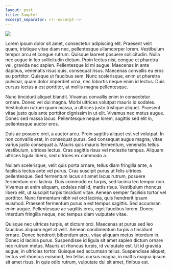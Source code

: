 ```yaml
---
layout: post
title: Sample!
excerpt_separator: <!--excerpt-->
---
```

![](https://unsplash.com/photos/W4o1oWx0k0g/download?force=true#inline)

Lorem ipsum dolor sit amet, consectetur adipiscing elit. Praesent velit quam, tristique vitae diam nec, pellentesque ullamcorper lorem. Vestibulum tempor arcu et congue rutrum. Quisque laoreet posuere sollicitudin. Nulla nec augue in leo sollicitudin dictum. Proin lectus nisi, congue et pharetra vel, gravida nec sapien. Pellentesque id mi augue. Maecenas in ante dapibus, venenatis risus quis, consequat risus. Maecenas convallis eu eros eu porttitor. Quisque ut faucibus sem. Nunc scelerisque, enim ut pharetra pulvinar, quam dolor imperdiet urna, nec lobortis neque enim id lectus. Duis cursus lectus a est porttitor, at mollis magna pellentesque.
<!--excerpt-->

Nunc tincidunt aliquet blandit. Vivamus convallis enim in consectetur ornare. Donec vel dui magna. Morbi ultrices volutpat mauris id sodales. Vestibulum rutrum quam massa, a ultrices justo tristique aliquet. Praesent vitae justo quis ante porttitor dignissim in ut elit. Vivamus nec metus augue. Donec sed massa lacus. Pellentesque neque lorem, sagittis sed elit in, pellentesque auctor eros.

Duis ac posuere orci, a auctor arcu. Proin sagittis aliquet est vel volutpat. In non convallis erat, in consequat purus. Sed consequat augue magna, vitae varius justo consequat a. Mauris quis mauris fermentum, venenatis tellus vestibulum, ultrices lectus. Cras sagittis risus vel molestie tempus. Aliquam ultrices ligula libero, sed ultrices ex commodo a.

Nullam scelerisque, velit quis porta ornare, tellus diam fringilla ante, a facilisis lectus ante vel purus. Cras suscipit purus ut felis ultrices pellentesque. Sed fermentum lacus sit amet lacus rutrum, posuere fermentum orci lacinia. Duis commodo ex turpis, sed lacinia leo tempor non. Vivamus at enim aliquam, sodales nisl id, mattis risus. Vestibulum rhoncus libero elit, ut suscipit turpis tincidunt vitae. Aenean semper facilisis tortor vel porttitor. Nunc fermentum nibh vel orci lacinia, quis hendrerit ipsum euismod. Praesent fermentum purus a est tempus sagittis. Sed accumsan enim augue. Pellentesque ac sagittis eros, eget faucibus lorem. Donec interdum fringilla neque, nec tempus diam vulputate vitae.

Quisque nec ultrices turpis, et dictum orci. Maecenas at purus sed leo faucibus aliquam eget at velit. Aenean condimentum turpis a tincidunt ornare. Donec hendrerit bibendum arcu, vitae aliquam metus interdum in. Donec id lacinia purus. Suspendisse id ligula sit amet sapien dictum ornare nec rutrum metus. Mauris ut rhoncus turpis, id vulputate est. Ut id gravida augue, in ultricies tortor. Quisque sed accumsan tellus. Suspendisse aliquet, lectus vel rhoncus euismod, leo tellus cursus magna, in mattis magna ipsum sit amet risus. In quis odio rutrum, vulputate dui sit amet, finibus est. 